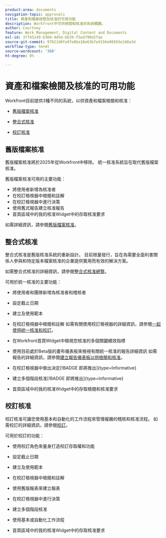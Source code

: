 ```yaml
---
product-area: documents
navigation-topic: approvals
title: 資產和檔案檢閱及核准的可用功能
description: Workfront中可供檢閱和核准的系統概觀。
author: Courtney
feature: Work Management, Digital Content and Documents
exl-id: 37745149-b369-445d-bb39-f5ed790d2fae
source-git-commit: 97821d0fa97e8ba18e63b7e4156e06563e148a3d
workflow-type: tm+mt
source-wordcount: '368'
ht-degree: 0%

---
```


# 資產和檔案檢閱及核准的可用功能

Workfront目前提供3種不同的系統，以供資產和檔案檢閱和核准：

* [舊版檔案核准](#legacy-document-approvals)

* [整合式核准](#new-document-approvals)

* [校訂核准](#proof-approvals)

## 舊版檔案核准

舊版檔案核准將於2025年從Workfront中移除。 統一核准系統旨在取代舊版檔案核准。

舊版檔案核准可用的主要功能：

* 將使用者新增為核准者
* 在校訂檢視器中檢閱和註解
* 在校訂檢視器中進行決策
* 使用舊式報告建立核准報告
* 首頁區域中的我的核准Widget中的存取核准要求

如需詳細資訊，請參閱[舊版檔案核准](/help/quicksilver/review-and-approve-work/manage-approvals/approval-process-in-workfront.md#document-approval-processes)。

## 整合式核准

整合式核准是舊版核准系統的重新設計。 目前限量發行，旨在為需要全面利害關係人參與和特定版本檔案核准的企業提供實用而有效的解決方案。

如需整合式核准的詳細資訊，請參閱[整合式核准總覽](/help/quicksilver/review-and-approve-work/document-reviews-and-approvals/document-approvals-overview.md)。

可用於統一核准的主要功能：

* 將使用者和團隊新增為核准者和稽核者

* 設定截止日期

* 建立及使用範本

* 在校訂檢視器中檢閱和註解
如需有關使用校訂檢視器的詳細資訊，請參閱[一起使用統一核准和校訂](/help/quicksilver/review-and-approve-work/document-reviews-and-approvals/doc-approvals-and-proofing.md)。

* 在Workfront首頁Widget中檢視您核准的多個關鍵績效指標

* 使用目前處於Beta版的畫布儀表板來檢視有關統一核准的報告詳細資訊
如需報告的詳細資訊，請參閱[建立報告儀表板以供檢閱和核准](/help/quicksilver/review-and-approve-work/document-reviews-and-approvals/create-review-and-approval-dashboard.md)。

* 在校訂檢視器中做出決定[!BADGE 即將推出]{type=Informative}

* 建立多個階段核准[!BADGE 即將推出]{type=Informative}

* 首頁區域中的我的核准Widget中的存取檢閱和核准要求


## 校訂核准

校訂核准可讓您使用基本和自動化的工作流程來管理複雜的稽核和核准流程。 如需校訂的詳細資訊，請參閱[校訂](/help/quicksilver/review-and-approve-work/proofing/proofing-overview/proofing-basics.md)。

可用於校訂的功能：

* 使用校訂角色來量身打造校訂存取權和功能

* 設定截止日期

* 建立及使用範本

* 在校訂檢視器中檢閱和註解

* 使用舊版報表來建立報表

* 在校訂檢視器中進行決策

* 建立多個階段核准

* 使用基本或自動化工作流程

* 首頁區域中的我的核准Widget中的存取核准要求

<!--
## Upcoming deprecations
-->